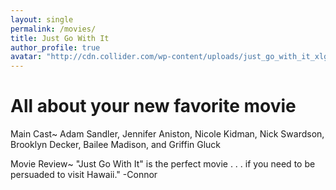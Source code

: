 ```yaml
---
layout: single
permalink: /movies/
title: Just Go With It
author_profile: true
avatar: "http://cdn.collider.com/wp-content/uploads/just_go_with_it_xlg.jpg"
---
```




# All about your new favorite movie

Main Cast~ 
Adam Sandler, Jennifer Aniston, Nicole Kidman, Nick Swardson, Brooklyn Decker, Bailee Madison, and Griffin Gluck

Movie Review~
"Just Go With It" is the perfect movie . . . if you need to be persuaded to visit Hawaii." -Connor
